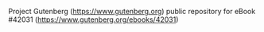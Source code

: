 Project Gutenberg (https://www.gutenberg.org) public repository for eBook #42031 (https://www.gutenberg.org/ebooks/42031)
